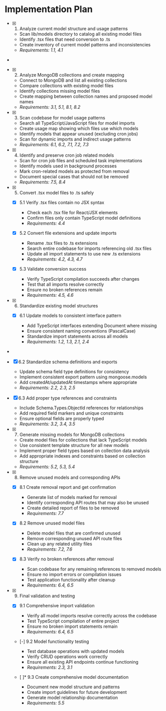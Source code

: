 # Implementation Plan

- [x] 1. Analyze current model structure and usage patterns











  - Scan lib/models directory to catalog all existing model files
  - Identify .tsx files that need conversion to .ts
  - Create inventory of current model patterns and inconsistencies
  - _Requirements: 1.1, 4.1_
-

- [x] 2. Analyze MongoDB collections and create mapping








  - Connect to MongoDB and list all existing collections
  - Compare collections with existing model files
  - Identify collections missing model files
  - Create mapping between collection names and proposed model names
  - _Requirements: 3.1, 5.1, 8.1, 8.2_

- [x] 3. Scan codebase for model usage patterns







  - Search all TypeScript/JavaScript files for model imports
  - Create usage map showing which files use which models
  - Identify models that appear unused (excluding cron jobs)
  - Scan for dynamic imports and indirect usage patterns
  - _Requirements: 6.1, 6.2, 7.1, 7.2, 7.3_


- [x] 4. Identify and preserve cron job related models






  - Scan for cron job files and scheduled task implementations
  - Identify models used in background processes
  - Mark cron-related models as protected from removal
  - Document special cases that should not be removed
  - _Requirements: 7.5, 8.4_


- [x] 5. Convert .tsx model files to .ts safely






  - [x] 5.1 Verify .tsx files contain no JSX syntax




    - Check each .tsx file for React/JSX elements
    - Confirm files only contain TypeScript model definitions
    - _Requirements: 4.4_
  


  - [x] 5.2 Convert file extensions and update imports



    - Rename .tsx files to .ts extensions
    - Search entire codebase for imports referencing old .tsx files
    - Update all import statements to use new .ts extensions
    - _Requirements: 4.2, 4.3, 4.7_
  


  - [x] 5.3 Validate conversion success




    - Verify TypeScript compilation succeeds after changes
    - Test that all imports resolve correctly
    - Ensure no broken references remain
    - _Requirements: 4.5, 4.6_

- [x] 6. Standardize existing model structures










  - [x] 6.1 Update models to consistent interface pattern









    - Add TypeScript interfaces extending Document where missing
    - Ensure consistent naming conventions (PascalCase)
    - Standardize import statements across all models
    - _Requirements: 1.2, 1.3, 2.1, 2.4_
  
-

  - [x] 6.2 Standardize schema definitions and exports







    - Update schema field type definitions for consistency
    - Implement consistent export pattern using mongoose.models
    - Add createdAt/updatedAt timestamps where appropriate
    - _Requirements: 2.2, 2.3, 2.5_
  
  - [x] 6.3 Add proper type references and constraints








    - Include Schema.Types.ObjectId references for relationships
    - Add required field markers and unique constraints
    - Ensure optional fields are properly typed
    - _Requirements: 3.2, 3.4, 3.5_

- [x] 7. Generate missing models for MongoDB collections





  - Create model files for collections that lack TypeScript models
  - Use consistent template structure for all new models
  - Implement proper field types based on collection data analysis
  - Add appropriate indexes and constraints based on collection structure
  - _Requirements: 5.2, 5.3, 5.4_

- [x] 8. Remove unused models and corresponding APIs





  - [x] 8.1 Create removal report and get confirmation






    - Generate list of models marked for removal
    - Identify corresponding API routes that may also be unused
    - Create detailed report of files to be removed
    - _Requirements: 7.7_
  
  - [x] 8.2 Remove unused model files


    - Delete model files that are confirmed unused
    - Remove corresponding unused API route files
    - Clean up any related utility files
    - _Requirements: 7.2, 7.6_
  
  - [x] 8.3 Verify no broken references after removal


    - Scan codebase for any remaining references to removed models
    - Ensure no import errors or compilation issues
    - Test application functionality after cleanup
    - _Requirements: 6.4, 6.5_

- [x] 9. Final validation and testing




  - [x] 9.1 Comprehensive import validation


    - Verify all model imports resolve correctly across the codebase
    - Test TypeScript compilation of entire project
    - Ensure no broken import statements remain
    - _Requirements: 6.4, 6.5_
  
  - [-] 9.2 Model functionality testing





    - Test database operations with updated models
    - Verify CRUD operations work correctly
    - Ensure all existing API endpoints continue functioning
    - _Requirements: 2.3, 3.1_
  
  - [ ]* 9.3 Create comprehensive model documentation
    - Document new model structure and patterns
    - Create import guidelines for future development
    - Generate model relationship documentation
    - _Requirements: 5.5_
